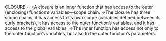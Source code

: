CLOSURE -
->A closure is an inner function that has access to the outer (enclosing) function’s variables—scope chain.
->The closure has three scope chains: it has access to its own scope (variables defined between its curly   brackets), it has access to the outer function’s variables, and it has access to the global variables.
->The inner function has access not only to the outer function’s variables, but also to the outer function’s parameters.

 